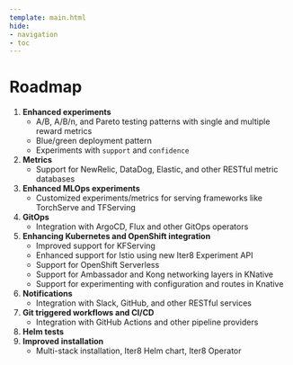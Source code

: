 ```yaml
---
template: main.html
hide:
- navigation
- toc
---
```


# Roadmap

1. **Enhanced experiments**
    * A/B, A/B/n, and Pareto testing patterns with single and multiple reward metrics
    * Blue/green deployment pattern
    * Experiments with `support` and `confidence`
2. **Metrics**
    * Support for NewRelic, DataDog, Elastic, and other RESTful metric databases
3. **Enhanced MLOps experiments**
    * Customized experiments/metrics for serving frameworks like TorchServe and TFServing
4. **GitOps**
    * Integration with ArgoCD, Flux and other GitOps operators
5. **Enhancing Kubernetes and OpenShift integration**
    * Improved support for KFServing
    * Enhanced support for Istio using new Iter8 Experiment API
    * Support for OpenShift Serverless
    * Support for Ambassador and Kong networking layers in KNative
    * Support for experimenting with configuration and routes in Knative
6. **Notifications**
    * Integration with Slack, GitHub, and other RESTful services
7. **Git triggered workflows and CI/CD**
    * Integration with GitHub Actions and other pipeline providers
8. **Helm tests**
9. **Improved installation**
    * Multi-stack installation, Iter8 Helm chart, Iter8 Operator
